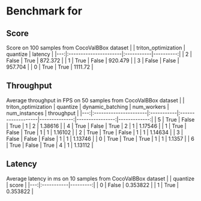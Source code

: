 # Benchmark for 

## Score

Score on 100 samples from CocoValBBox dataset
|    | triton_optimization   | quantize   |   latency |
|---:|:----------------------|:-----------|----------:|
|  2 | False                 | True       |   872.372 |
|  1 | True                  | False      |   920.479 |
|  3 | False                 | False      |   957.704 |
|  0 | True                  | True       |  1111.72  |

## Throughput
Average throughput in FPS on 50 samples from CocoValBBox dataset
|    | triton_optimization   | quantize   | dynamic_batching   |   num_workers |   num_instances |   throughput |
|---:|:----------------------|:-----------|:-------------------|--------------:|----------------:|-------------:|
|  5 | True                  | False      | True               |             1 |               2 |      1.38616 |
|  4 | True                  | False      | True               |             2 |               1 |      1.17546 |
|  1 | True                  | False      | True               |             1 |               1 |      1.16102 |
|  2 | True                  | True       | False              |             1 |               1 |      1.14634 |
|  3 | False                 | False      | False              |             1 |               1 |      1.13746 |
|  0 | True                  | True       | True               |             1 |               1 |      1.1357  |
|  6 | True                  | False      | True               |             4 |               1 |      1.13112 |

## Latency

Average latency in ms on 10 samples from CocoValBBox dataset
|    | quantize   |    score |
|---:|:-----------|---------:|
|  0 | False      | 0.353822 |
|  1 | True       | 0.353822 |